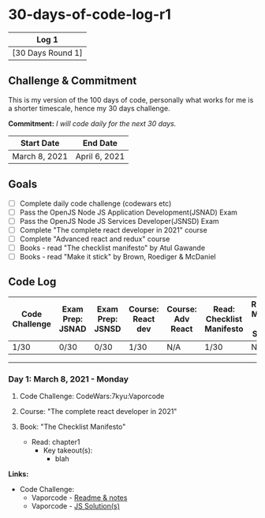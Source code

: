 # 30-days-of-code-log-r1

| Log 1 |
| --- |
| [30 Days Round 1]


## Challenge & Commitment
This is my version of the 100 days of code, personally what works for me is a shorter timescale, hence my 30 days challenge.

**Commitment:** *I will code daily for the next 30 days.*

|  Start Date   | End Date     |
| ------------- | ------------ |
| March 8, 2021   | April 6, 2021 |

## Goals

- [ ] Complete daily code challenge (codewars etc)
- [ ] Pass the OpenJS Node JS Application Development(JSNAD) Exam
- [ ] Pass the OpenJS Node JS Services Developer(JSNSD) Exam
- [ ] Complete "The complete react developer in 2021" course
- [ ] Complete "Advanced react and redux" course
- [ ] Books - read "The checklist manifesto" by Atul Gawande
- [ ] Books - read "Make it stick" by Brown, Roediger & McDaniel

## Code Log

|  Code Challenge | Exam Prep: JSNAD | Exam Prep: JSNSD | Course: React dev | Course: Adv React | Read: Checklist Manifesto  | Read: Make it Stick |
| ------ | ------ | ------ | ------ | ------ | ------ | ------  
| 1/30 | 0/30 | 0/30 | 1/30 | N/A | 1/30 | N/A |


---

### Day 1: March 8, 2021 - Monday

1. Code Challenge:
   CodeWars:7kyu:Vaporcode

2. Course: "The complete react developer in 2021"

3. Book: "The Checklist Manifesto"
   - Read: chapter1
     - Key takeout(s):
       - blah

**Links:**
- Code Challenge:  
    - Vaporcode - [Readme & notes](https://dmh247365.github.io/javascript-code-challenges/tree/main/Codewars/7kyu/7kyu-vaporcode.md)
    - Vaporcode - [JS Solution(s)](https://dmh247365.github.io/javascript-code-challenges/tree/main/Codewars/7kyu/7kyu-vaporcode.js)
